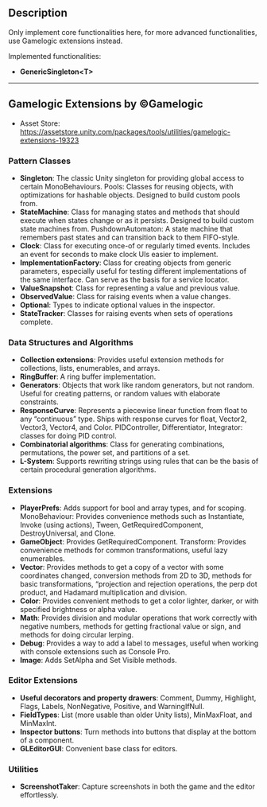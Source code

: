 ## Description
Only implement core functionalities here, for more advanced functionalities, use Gamelogic extensions instead.

Implemented functionalities:
- **GenericSingleton\<T>**

---
## Gamelogic Extensions by ©Gamelogic
- Asset Store: https://assetstore.unity.com/packages/tools/utilities/gamelogic-extensions-19323



### Pattern Classes

- **Singleton**: The classic Unity singleton for providing global access to certain MonoBehaviours.
Pools: Classes for reusing objects, with optimizations for hashable objects. Designed to build custom pools from.
- **StateMachine**: Class for managing states and methods that should execute when states change or as it persists. Designed to build custom state machines from.
PushdownAutomaton: A state machine that remembers past states and can transition back to them FIFO-style.
- **Clock**: Class for executing once-of or regularly timed events. Includes an event for seconds to make clock UIs easier to implement.
- **ImplementationFactory**: Class for creating objects from generic parameters, especially useful for testing different implementations of the same interface. Can serve as the basis for a service locator.
- **ValueSnapshot**: Class for representing a value and previous value. 
- **ObservedValue**: Class for raising events when a value changes.
- **Optional**: Types to indicate optional values in the inspector.
- **StateTracker**: Classes for raising events when sets of operations complete.

### Data Structures and Algorithms

- **Collection extensions**: Provides useful extension methods for collections, lists, enumerables, and arrays.
- **RingBuffer**: A ring buffer implementation. 
- **Generators**: Objects that work like random generators, but not random. Useful for creating patterns, or random values with elaborate constraints.
- **ResponseCurve**: Represents a piecewise linear function from float to any “continuous” type. Ships with response curves for float, Vector2, Vector3, Vector4, and Color.
PIDController, Differentiator, Integrator: classes for doing PID control. 
- **Combinatorial algorithms**: Class for generating combinations, permutations, the power set, and partitions of a set.
- **L-System**: Supports rewriting strings using rules that can be the basis of certain procedural generation algorithms.

### Extensions

- **PlayerPrefs**: Adds support for bool and array types, and for scoping.
MonoBehaviour: Provides convenience methods such as Instantiate, Invoke (using actions), Tween, GetRequiredComponent, DestroyUniversal, and Clone.
- **GameObject**: Provides GetRequiredComponent.
Transform: Provides convenience methods for common transformations, useful lazy enumerables.
- **Vector**: Provides methods to get a copy of a vector with some coordinates changed, conversion methods from 2D to 3D, methods for basic transformations, “projection and rejection operations, the perp dot product, and Hadamard multiplication and division.
- **Color**: Provides convenient methods to get a color lighter, darker, or with specified brightness or alpha value.
- **Math**: Provides division and modular operations that work correctly with negative numbers, methods for getting fractional value or sign, and methods for doing circular lerping.
- **Debug**: Provides a way to add a label to messages, useful when working with console extensions such as Console Pro.
- **Image**: Adds SetAlpha and Set Visible methods.

### Editor Extensions

- **Useful decorators and property drawers**: Comment, Dummy, Highlight, Flags, Labels, NonNegative, Positive, and WarningIfNull.
- **FieldTypes**: List (more usable than older Unity lists), MinMaxFloat, and MinMaxInt.
- **Inspector buttons**: Turn methods into buttons that display at the bottom of a component.
- **GLEditorGUI**: Convenient base class for editors.

### Utilities

- **ScreenshotTaker**: Capture screenshots in both the game and the editor effortlessly.